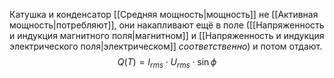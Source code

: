 Катушка и конденсатор [[Средняя мощность|мощность]] не [[Активная мощность|потребляют]], они накапливают ещё в поле ([[Напряженность и индукция магнитного поля|магнитном]] и [[Напряженность и индукция электрического поля|электрическом]] *соответственно*) и потом отдают. $$Q(T) = I_{rms}\cdot U_{rms}\cdot \sin \phi$$
